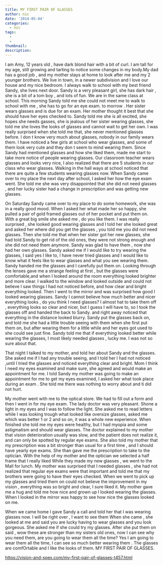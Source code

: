 ```yaml
---
title: MY FIRST PAIR OF GLASSES
author: nic
date: '2014-05-04'
categories:
  - nic
tags:
  - 
  - 
thumbnail: 
description: 
---
```


I am Amy, 12 years old , have dark blond hair with a bit of curl. I am tall for my age, still growing and tarting to notice some changes in my body.My dad has a good job , and my mother stays at home to look after me and my 2 younger brothers.
We live in town, in a newer subdivision and I love our house and my nice bedroom.
I always walk to school with my best friend Sandy, she lives next door. Sandy is a very pleasant girl, she has dark hair , she is a bit of a tom boy , and lots of fun. We are in the same class at school.
This morning Sandy told me she could not meet me to walk to school with me , she has to go for an eye exam. to morrow .
Her sister wears glasses and is due for an exam. Her mother thought it best that she should have her eyes checked to.
Sandy told me she is all excited, she hopes she needs gasses, she is jealous of her sister wearing glasses, she told me she loves the looks of glasses and cannot wait to get her own.
I was really surprised when she told me that, she never mentioned glasses before.
I don t know very much about glasses, nobody in our family wears them. I have noticed a few girls at school who wear glasses, and some of them look very cute and they don t seem to mind wearing them.
Since Sandy had mentioned glasses and how she liked them, made me start to take more notice  of people wearing glasses.
Our classroom teacher wears glasses and looks very nice, I also realized that there are 5 students in our class who wear glasses.
Walking in the hall ways at school  noticed that there are quite a few students wearing glasses now.
When Sandy came over to my place the next day after school, I asked her how the eye exam went. She told me she was very disappointed that she did not need glasses , and her lucky sister had a change in prescription and was getting new glasses.

On Saturday Sandy came over to my place to do some homework, she was in a really good mood.
When I asked her what made her so happy, she pulled a pair of gold framed glasses out of her pocket and put them on.
With a great big smile she asked me , do you like them. I was really surprised , she looked good wearing glasses and I told her she looked great and asked her where did you get the glasses , you told me you did not need glasses.
Then she told me that when her sister got her new glasses, she had told Sandy to get rid of the old ones, they were not strong enough and she did not need them anymore.
Sandy was glad to have them , now she had her own glasses.
Sandy asked me if I would like to try wearing the glasses, I said yes I like to, I have never tried glasses and I would like to know what it feels like to wear glasses and what you see wearing them.
Sandy handed me the glasses and I carefully put them on. Looking through the lenses gave me a strange feeling at first , but the glasses were comfortable,and when I looked around the room everything looked brighter and more clear.
I walked to the window and looked outside and could not believe I saw things I had not noticed before, and how clear and bright everything looked.
Then I went to the mirror and was surprised how good I looked wearing glasses.
Sandy I cannot believe how much better and nicer everything  looks , do you think I need glasses?
I almost hat to take them off , everything looks so clear and nicer, but I guess I will have to, so I took the glasses off and handed the back to Sandy. and right away noticed that everything in the distance looked blurry.
Sandy put the glasses back on, and told me she had a little trouble seeing with them when she first put them on, but after wearing them for a little while and her eyes got used to she could see just fine.
Sandy told me that if everything looked better while  wearing the glasses, I most likely needed glasses , lucky me. 
I was not so sure about that.

That night I talked to my mother, and told her about Sandy and the glasses.  She asked me if I had any trouble seeing, and I told her I had not noticed ,until I tried the glasses and noticed everything clear and bright.
Mom I think I need my eyes examined and make sure, she agreed and would make an appointment for me.
I told Sandy my mother was going to make an appointment for me to get my eyes examined, I asked her what took place during an 
exam . She told me there was nothing to worry about and ti did not hurt.

My mother went with me to the optical store. We had to fill out a form and then I went in for my eye exam.
The lady doctor was very pleasant. Shone a light in my eyes and I was to follow the light. She asked me to read letters while I was looking trough what looked like oversize glasses, asked me which was better 1 or 2  and so on, it was a whole new experience.
When finished she told me my eyes were healthy, but I had myopia and some astigmatism and should wear glasses.
The doctor explained to my mother that vision deterioration usually was slow, and the patient does not realize it, and can only be spotted by regular eye exams.
She also told my mother that my prescription was a bit stronger than usual for a first time , and I should have yearly eye exams.
She than gave me the prescription to take to the optician.
With the help of my mother and the optician  we selected a half frame that I really liked
While they made my new glasses , we went to the Mall for lunch.
My mother was surprised that I needed glasses , she had not realized that regular eye exams were that important and told me that my brothers were going to have their eyes checked.
When we went to pick up my glasses and tried them on could not believe the improvement in my vision , everything was so bright and clear, I sure liked it.
My mother gave me a hug and told me how nice and grown up I looked wearing the glasses.
When I looked in the mirror was happy to see how nice the glasses looked on me.

When we came home  I gave Sandy a call and told her that I was wearing glasses now.
I will be right over , I want to see them
When she came , she looked at me and said you are lucky having to wear glasses and you look gorgeous.
She asked me if she could try my glasses. After she put them on said , wow these are stronger than my sisters old ones, now I can see why you need them, are you going to wear them all the time?
Yes I am going to wear them all the time, I can see so much better wearing them . The glasses are comfOrtable and I like the looks of them.
MY FIRST PAIR OF GLASSES.

https://vision-and-spex.com/my-first-pair-of-glasses-t457.html
